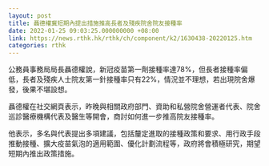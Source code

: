 ```yaml
---
layout: post
title: 聶德權冀短期內提出措施推高長者及殘疾院舍院友接種率
date: 2022-01-25 09:03:25.000000000 +08:00
link: https://news.rthk.hk/rthk/ch/component/k2/1630438-20220125.htm
categories: rthk
---
```


公務員事務局局長聶德權說，新冠疫苗第一劑接種率達78%，但長者接種率偏低，長者及殘疾人士院友第一針接種率只有22%，情況並不理想，若出現院舍爆發，後果不堪設想。

聶德權在社交網頁表示，昨晚與相關政府部門、資助和私營院舍營運者代表、院舍巡診醫療機構代表及醫生等開會，商討如何進一步推高院友接種率。

他表示，多名與代表提出多項建議，包括釐定進取的接種政策和要求、用行政手段推動接種、擴大疫苗氣泡的適用範圍、優化計劃流程等，政府將會積極研究，期望短期內推出政策措施。
